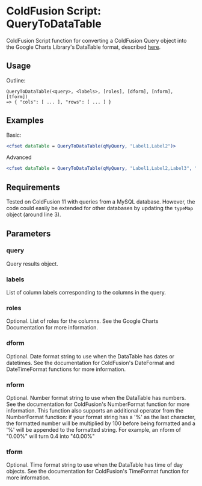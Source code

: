 # ColdFusion Script: QueryToDataTable
ColdFusion Script function for converting a ColdFusion Query object into the Google Charts Library's DataTable format, described [here](https://developers.google.com/chart/interactive/docs/reference#dataparam).

## Usage
Outline:
```
QueryToDataTable(<query>, <labels>, [roles], [dform], [nform], [tform])
=> { "cols": [ ... ], "rows": [ ... ] }
```

## Examples
Basic:
```cfm
<cfset dataTable = QueryToDataTable(qMyQuery, "Label1,Label2")>
```
Advanced
```cfm
<cfset dataTable = QueryToDataTable(qMyQuery, "Label1,Label2,Label3", ",,,tooltip", "mm/dd/yyyy", "0.00%")>
```

## Requirements
Tested on ColdFusion 11 with queries from a MySQL database. However, the code could easily be extended for other databases by updating the `typeMap` object (around line 3).

## Parameters
### query
Query results object.
### labels
List of column labels corresponding to the columns in the query.
### roles
Optional. List of roles for the columns. See the Google Charts Documentation for more information.
### dform
Optional. Date format string to use when the DataTable has dates or datetimes. See the documentation for ColdFusion's DateFormat and DateTimeFormat functions for more information.
### nform
Optional. Number format string to use when the DataTable has numbers. See the documentation for ColdFusion's NumberFormat function for more information.
This function also supports an additional operator from the NumberFormat function: if your format string has a '%' as the last character, the formatted number will be multiplied by 100 before being formatted and a '%' will be appended to the formatted string. For example, an nform of "0.00%" will turn 0.4 into "40.00%"
### tform
Optional. Time format string to use when the DataTable has time of day objects. See the documentation for ColdFusion's TimeFormat function for more information.
